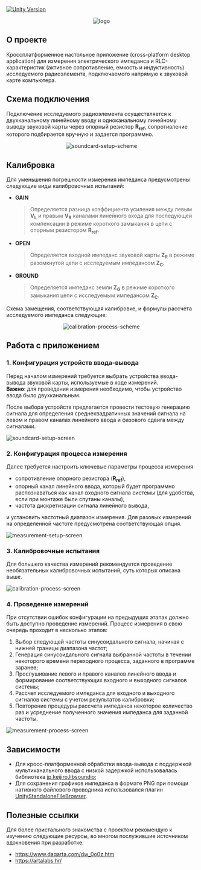 [![Unity Version](https://img.shields.io/badge/unity-2021.3%2B-blue)](https://unity3d.com/get-unity/download)

<p align="center">
  <img alt="logo" src="https://user-images.githubusercontent.com/37039414/192148237-65908b21-b509-47a1-ad68-b9a036c3a115.png">
</p>

## О проекте

Кроссплатформенное настольное приложение (cross-platform desktop application) для измерения электрического импеданса и RLC-характеристик (активное сопротивление, емкость и индуктивность) исследуемого радиоэлемента, 
подключаемого напрямую к звуковой карте компьютера.

## Схема подключения
Подключение исследуемого радиоэлемента осуществляется к двухканальному линейному вводу и одноканальному линейному выводу звуковой карты через опорный резистор **R<sub>ref</sub>**, 
сопротивление которого подбирается вручную и задается программно.

<p align="center">
  <img alt="soundcard-setup-scheme" src="https://user-images.githubusercontent.com/37039414/192144550-b61de31a-3faf-4cf5-a321-ffbf96c2fec8.png">
</p>

## Калибровка
Для уменьшения погрешности измерения импеданса предусмотрены следующие виды калибровочных испытаний:
- **GAIN**
  > Определяется разница коэффициента усиления между левым **V<sub>L</sub>** и правым **V<sub>R</sub>** каналами линейного входа для последующей компенсации 
  в режиме короткого замыкания в цепи с опорным резистором **R<sub>ref</sub>**.
- **OPEN**
  > Определяется входной импеданс звуковой карты **Z<sub>R</sub>** в режиме разомкнутой цепи с исследуемым импедансом **Z<sub>C</sub>**.
- **GROUND**
  > Определяется импеданс земли **Z<sub>G</sub>** в режиме короткого замыкания цепи с исследуемым импедансом **Z<sub>C</sub>**.

Схема замещения, соответствующая калибровке, и формулы рассчета исследуемого импеданса следующие:

<p align="center">
  <img alt="calibration-process-scheme" src="https://user-images.githubusercontent.com/37039414/192147615-559dac7a-302b-4f92-8ab7-23bbf5c16bf3.png">
</p>

## Работа с приложением
### 1. Конфигурация устройств ввода-вывода
Перед началом измерений требуется выбрать устройства ввода-вывода звуковой карты, используемые в ходе измерений.</br>
**Важно**: для проведения измерения необходимо, чтобы устройство ввода было двухканальным.</br>

После выбора устройств предлагается провести тестовую генерацию сигнала для определения среднеквадратичных значений сигнала на левом и правом каналах линейного ввода
и фазового сдвига между сигналами.

![soundcard-setup-screen](https://user-images.githubusercontent.com/37039414/192149437-7c312745-1574-47e8-89ff-9c213a3deef9.gif)

### 2. Конфигурация процесса измерения
Далее требуется настроить ключевые параметры процесса измерения
- сопротивление опорного резистора (**R<sub>ref</sub>**),
- опорный канал линейного ввода, который будет программно распознаваться как канал входного сигнала системы (для удобства, если при монтаже были спутаны каналы),
- частота дискретизации сигнала линейного вывода,

и установить частотный диапазон измерения. Для разовых измерений на определенной частоте предусмотрена соответствующая опция.

![measurement-setup-screen](https://user-images.githubusercontent.com/37039414/192149561-99e7d5eb-e01a-4589-bb9a-cd347bf7c259.gif)

### 3. Калибровочные испытания
Для большего качества измерений рекомендуется проведение необязательных калибровочных испытаний, суть которых описана выше.

![calibration-process-screen](https://user-images.githubusercontent.com/37039414/192150360-b9213ad2-7a66-475b-b2b8-8e72af812453.gif)

### 4. Проведение измерений
При отсутствии ошибок конфигурации на предыдущих этапах должно быть доступно проведение измерений. Процесс измерения в свою очередь проходит в несколько этапов:
1. Выбор следующей частоты синусоидального сигнала, начиная с нижней границы диапазона частот;
2. Генерация синусоидального сигнала выбранной частоты в течении некоторого времени переходного процесса, заданного в программе заранее;
3. Прослушивание левого и правого каналов линейного ввода и формирование соответствующих входного и выходного сигналов системы;
4. Рассчет исследуемого импеданса для входного и выходного сигналов системы с учетом результатов калибровки;
5. Повторение процедуры рассчета импеданса некоторое количество раз и усреднение полученного значения импеданса для заданной частоты.

![measurement-process-screen](https://user-images.githubusercontent.com/37039414/192150826-972cd43c-bc1d-43fc-aefd-3738beb77ac8.gif)

## Зависимости
- Для кросс-платформенной обработки ввода-вывода с поддержкой мультиканального ввода с низкой задержкой использовалась библиотека 
[jp.keijiro.libsoundio](https://github.com/keijiro/jp.keijiro.libsoundio);
- Для сохранения графиков импеданса в формате PNG при помощи нативного файлового проводника использовался плагин [UnityStandaloneFileBrowser](https://github.com/gkngkc/UnityStandaloneFileBrowser).

## Полезные ссылки
Для более пристального знакомства с проектом рекомендую к изучению следующие ресурсы, во многом послужившие источником вдохновения при разработке:
- https://www.daqarta.com/dw_0o0z.htm
- https://artalabs.hr/

